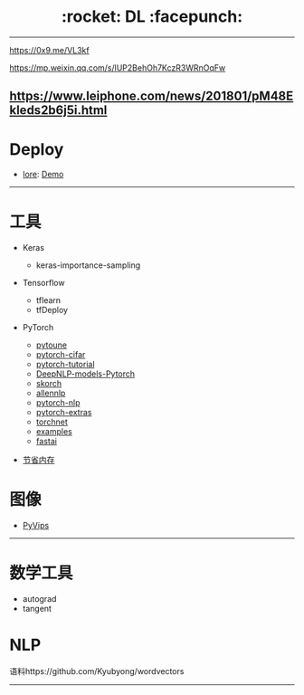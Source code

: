 <h1 align = "center">:rocket: DL :facepunch:</h1>

---

https://0x9.me/VL3kf

https://mp.weixin.qq.com/s/lUP2BehOh7KczR3WRnOqFw

https://www.leiphone.com/news/201801/pM48Ekleds2b6j5i.html
---
# Deploy
- [lore][14]: [Demo][15]

---
# 工具
- Keras
  - keras-importance-sampling
- Tensorflow
  - tflearn
  - tfDeploy

- PyTorch
    - [pytoune][13]
    - [pytorch-cifar][12]
    - [pytorch-tutorial][6]
    - [DeepNLP-models-Pytorch][5]
    - [skorch][3]
    - [allennlp][4]
    - [pytorch-nlp][10]
    - [pytorch-extras][11]
    - [torchnet][7]
    - [examples][8]
    - [fastai][9]
    
- [节省内存][2]

# 图像
- [PyVips][1]

---
# 数学工具
- autograd
- tangent

# NLP
语料https://github.com/Kyubyong/wordvectors

---
[1]: https://github.com/jcupitt/pyvips
[2]: https://github.com/openai/gradient-checkpointing
[3]: https://github.com/dnouri/skorch
[4]: https://github.com/allenai/allennlp
[5]: https://github.com/DSKSD/DeepNLP-models-Pytorch#references
[6]: https://github.com/Jie-Yuan/pytorch-tutorial
[7]: https://github.com/pytorch/tnt
[8]: https://github.com/pytorch/examples
[9]: https://github.com/fastai/fastai
[10]: https://github.com/PetrochukM/PyTorch-NLP
[11]: https://github.com/mrdrozdov-github/pytorch-extras
[12]: https://github.com/kuangliu/pytorch-cifar
[13]: https://github.com/GRAAL-Research/pytoune
[14]: https://github.com/instacart/lore
[15]: http://mp.weixin.qq.com/s/Rutl-aVbxTu39J0vWHbz-w
